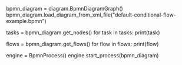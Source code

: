 bpmn_diagram = diagram.BpmnDiagramGraph()
bpmn_diagram.load_diagram_from_xml_file("default-conditional-flow-example.bpmn")



tasks = bpmn_diagram.get_nodes()
for task in tasks:
    print(task)

flows = bpmn_diagram.get_flows()
for flow in flows:
    print(flow)



engine = BpmnProcess()
engine.start_process(bpmn_diagram)   
